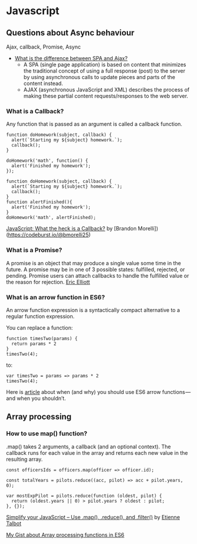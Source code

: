 # Javascript

## Questions about Async behaviour

Ajax, callback, Promise, Async

- [What is the difference between SPA and Ajax?](https://www.quora.com/What-is-the-difference-between-SPA-and-AJAX)
  * A SPA (single page application) is based on content that minimizes the traditional concept of using a full response (post) to the server by using asynchronous calls to update pieces and parts of the content instead. 
  * AJAX (asynchronous JavaScript and XML) describes the process of making these partial content requests/responses to the web server. 

### What is a __Callback__?

Any function that is passed as an argument is called a callback function.
```
function doHomework(subject, callback) {
  alert(`Starting my ${subject} homework.`);
  callback();
}

doHomework('math', function() {
  alert('Finished my homework');
});
```

```
function doHomework(subject, callback) {
  alert(`Starting my ${subject} homework.`);
  callback();
}
function alertFinished(){
  alert('Finished my homework');
}
doHomework('math', alertFinished);
```

[JavaScript: What the heck is a Callback?](https://codeburst.io/javascript-what-the-heck-is-a-callback-aba4da2deced) 
by [Brandon Morelli])(https://codeburst.io/@bmorelli25)

### What is a __Promise__?

A promise is an object that may produce a single value some time in the future. A promise may be in one of 3 possible states: fulfilled, rejected, or pending. Promise users can attach callbacks to handle the fulfilled value or the reason for rejection. [Eric Elliott](https://medium.com/javascript-scene/master-the-javascript-interview-what-is-a-promise-27fc71e77261)

### What is an arrow function in __ES6__?
An arrow function expression is a syntactically compact alternative to a regular function expression.

You can replace a function:
```
function timesTwo(params) {
  return params * 2
}
timesTwo(4); 
```
to:
```
var timesTwo = params => params * 2
timesTwo(4); 
```
Here is [article](https://medium.freecodecamp.org/when-and-why-you-should-use-es6-arrow-functions-and-when-you-shouldnt-3d851d7f0b26) about when (and why) you should use ES6 arrow functions — and when you shouldn’t.

## Array processing

### How to use map() function?
.map() takes 2 arguments, a callback (and an optional context). The callback runs for each value in the array and returns each new value in the resulting array.

```
const officersIds = officers.map(officer => officer.id);

const totalYears = pilots.reduce((acc, pilot) => acc + pilot.years, 0);

var mostExpPilot = pilots.reduce(function (oldest, pilot) {
  return (oldest.years || 0) > pilot.years ? oldest : pilot;
}, {});
```

[Simplify your JavaScript – Use .map(), .reduce(), and .filter()](https://medium.com/poka-techblog/simplify-your-javascript-use-map-reduce-and-filter-bd02c593cc2d) by [Etienne Talbot](https://medium.com/@etiennetalbot)

[My Gist about Array processing functions in ES6](https://gist.github.com/somahargitai/c4c873bdbca0e2ee618789d01ca0a9d2)